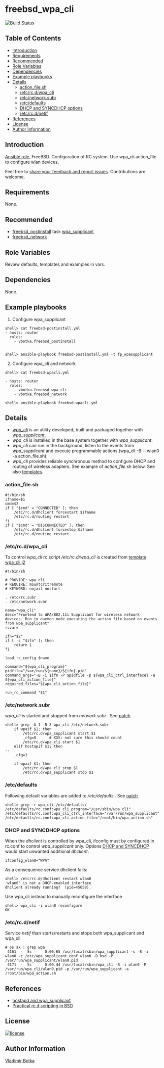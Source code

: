 # freebsd_wpa_cli

[![Build Status](https://travis-ci.org/vbotka/ansible-freebsd-wpa-cli.svg?branch=master)](https://travis-ci.org/vbotka/ansible-freebsd-wpa-cli)


## Table of Contents
* [Introduction](#Introduction)
* [Requirements](#Requirements)
* [Recommended](#Recommended)
* [Role Variables](#Role-Variables)
* [Dependencies](#Dependencies)
* [Example playbooks](#Example-playbooks)
* [Details](#Details)
  * [action_file.sh](#action_file.sh)
  * [/etc/rc.d/wpa_cli](#/etc/rc.d/wpa_cli)
  * [/etc/network.subr](#/etc/network.subr)
  * [/etc/defaults](#/etc/defaults)
  * [DHCP and SYNCDHCP options](#DHCP-and-SYNCDHCP-options)
  * [/etc/rc.d/netif](#/etc/rc.d/netif)
* [References](#References)
* [License](#License)
* [Author Information](#Author-Information)


## <a name="Introduction"></a>Introduction

[Ansible role.](https://galaxy.ansible.com/vbotka/freebsd_wpa_cli/) FreeBSD. Configuration of RC system. Use wpa_cli action_file to configure wlan devices.

Feel free to [share your feedback and report issues](https://github.com/vbotka/ansible-freebsd-wpa-cli/issues). Contributions are welcome.


## <a name="Requirements"></a>Requirements

None.


## <a name="Recommended"></a>Recommended

- [freebsd_postinstall](https://galaxy.ansible.com/vbotka/freebsd_postinstall) task [wpa_supplicant](https://github.com/vbotka/ansible-freebsd-postinstall/blob/master/tasks/wpasupplicant.yml)
- [freebsd_network](https://galaxy.ansible.com/vbotka/freebsd_network)


## <a name="Role-Variables"></a>Role Variables

Review defaults, templates and examples in vars.


## <a name="Dependencies"></a>Dependencies

None.


## <a name="Example-playbooks"></a>Example playbooks

1) Configure wpa_supplicant

```
shell> cat freebsd-postinstall.yml
- hosts: router
  roles:
    - vbotka.freebsd_postinstall


shell> ansible-playbook freebsd-postinstall.yml -t fp_wpasupplicant
```

2) Configure wpa_cli and network

```
shell> cat freebsd-wpacli.yml

- hosts: router
  roles:
    - vbotka.freebsd_wpa_cli
    - vbotka.freebsd_network

shell> ansible-playbook freebsd-wpacli.yml
```


## <a name=""></a>Details

- [*wpa_cli*](https://www.freebsd.org/cgi/man.cgi?wpa_cli) is an utility developed, built and packaged together with [*wpa_supplicant*](https://w1.fi/).
- *wpa_cli* is installed in the base system together with *wpa_supplicant*.
- *wpa_cli* can run in the background, listen to the events from *wpa_supplicant* and execute programmable actions (wpa_cli -B -i wlan0 -a action_file.sh).
- *wpa_cli* provides reliable synchronous method to configure DHCP and routing of wireless adapters. See example of *action_file.sh* below. See also [templates](https://github.com/vbotka/ansible-freebsd-wpa-cli/blob/master/templates/).


### <a name=""></a>action_file.sh

```
#!/bin/sh
ifname=$1
cmd=$2
if [ "$cmd" = "CONNECTED" ]; then
    /etc/rc.d/dhclient forcestart $ifname
    /etc/rc.d/routing restart
fi
if [ "$cmd" = "DISCONNECTED" ]; then
    /etc/rc.d/dhclient forcestop $ifname
    /etc/rc.d/routing restart
```


### <a name="/etc/rc.d/wpa_cli"></a>/etc/rc.d/wpa_cli

To control *wpa_cli* rc script */etc/rc.d/wpa_cli* is created from [template wpa_cli.j2](https://github.com/vbotka/ansible-freebsd-wpa-cli/blob/master/templates/wpa_cli.j2)

```
#!/bin/sh

# PROVIDE: wpa_cli
# REQUIRE: mountcritremote
# KEYWORD: nojail nostart

. /etc/rc.subr
. /etc/network.subr

name="wpa_cli"
desc="Frontend to WPA/802.11i Supplicant for wireless network
devices. Run in daemon mode executing the action file based on events
from wpa_supplicant"
rcvar=

ifn="$2"
if [ -z "$ifn" ]; then
	return 1
fi

load_rc_config $name

command="${wpa_cli_program}"
pidfile="/var/run/${name}/${ifn}.pid"
command_args="-B -i $ifn -P $pidfile -p ${wpa_cli_ctrl_interface} -a ${wpa_cli_action_file}"
required_files="${wpa_cli_action_file}"

run_rc_command "$1"
```


### <a name="/etc/network.subr"></a>/etc/network.subr

*wpa_cli* is started and stopped from *network.subr* . See [patch](https://github.com/vbotka/ansible-freebsd-wpa-cli/blob/master/files/network.subr.patch)

```
shell> grep -A 1 -B 3 wpa_cli /etc/network.subr
	if wpaif $1; then
		/etc/rc.d/wpa_supplicant start $1
		_cfg=0		# XXX: not sure this should count
		/etc/rc.d/wpa_cli start $1
	elif hostapif $1; then
--
	_cfg=1

	if wpaif $1; then
		/etc/rc.d/wpa_cli stop $1
		/etc/rc.d/wpa_supplicant stop $1
```


### <a name="/etc/defaults"></a>/etc/defaults

Following default variables are added to */etc/defaults* . See [patch](https://github.com/vbotka/ansible-freebsd-wpa-cli/blob/master/files/rc.conf.patch)

```
shell> grep -r wpa_cli /etc/defaults/
/etc/defaults/rc.conf:wpa_cli_program="/usr/sbin/wpa_cli"
/etc/defaults/rc.conf:wpa_cli_ctrl_interface="/var/run/wpa_supplicant"
/etc/defaults/rc.conf:wpa_cli_action_file="/root/bin/wpa_action.sh"
```


### <a name="DHCP-and-SYNCDHCP-options"></a>DHCP and SYNCDHCP options

When the *dhclient* is controlled by wpa_cli, ifconfig must by configured in rc.conf to control *wpa_supplicant* only. Options [DHCP and SYNCDHCP](https://www.freebsd.org/doc/handbook/network-wireless.html) would start unwanted additional *dhclient*.

```
ifconfig_wlan0="WPA"

```
As a consequence service dhclient fails:

```
shell> /etc/rc.d/dhclient restart wlan0
'wlan0' is not a DHCP-enabled interface
dhclient already running?  (pid=45658).
```
Use wpa_cli instead to manually reconfigure the interface

```
shell> wpa_cli -i wlan0 reconfigure
OK
```


### <a name="/etc/rc.d/netif"></a>/etc/rc.d/netif

Service *netif* than starts/restarts and stops both wpa_supplicant and wpa_cli

```
# ps ax | grep wpa
 4161  -  Ss      0:00.65 /usr/local/sbin/wpa_supplicant -s -B -i wlan0 -c /etc/wpa_supplicant.conf.wlan0 -D bsd -P /var/run/wpa_supplicant/wlan0.pid
 4171  -  Ss      0:00.44 /usr/local/sbin/wpa_cli -B -i wlan0 -P /var/run/wpa_cli/wlan0.pid -p /var/run/wpa_supplicant -a /root/bin/wpa_action.sh
```


## <a name="References"></a>References

- [hostapd and wpa_supplicant](https://w1.fi/)
- [Practical rc.d scripting in BSD](https://www.freebsd.org/doc/en/articles/rc-scripting/index.html)


## <a name="License"></a>License

[![license](https://img.shields.io/badge/license-BSD-red.svg)](https://www.freebsd.org/doc/en/articles/bsdl-gpl/article.html)


## <a name="Author-Information"></a>Author Information

[Vladimir Botka](https://botka.link)
